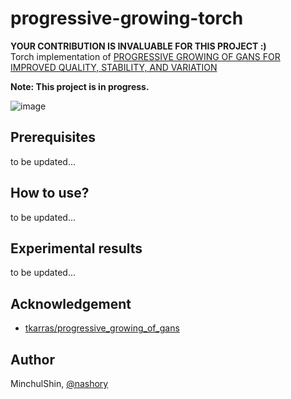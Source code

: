 # progressive-growing-torch
__YOUR CONTRIBUTION IS INVALUABLE FOR THIS PROJECT :)__   
Torch implementation of [PROGRESSIVE GROWING OF GANS FOR IMPROVED QUALITY, STABILITY, AND VARIATION](http://research.nvidia.com/sites/default/files/pubs/2017-10_Progressive-Growing-of//karras2017gan-paper.pdf)

__Note: This project is in progress.__

![image](http://research.nvidia.com/sites/default/files/publications/representative_image_512x256.png)


## Prerequisites
to be updated...

## How to use?
to be updated...

## Experimental results
to be updated...

## Acknowledgement
+ [tkarras/progressive_growing_of_gans](https://github.com/tkarras/progressive_growing_of_gans)

## Author
MinchulShin, [@nashory](https://github.com/nashory)
